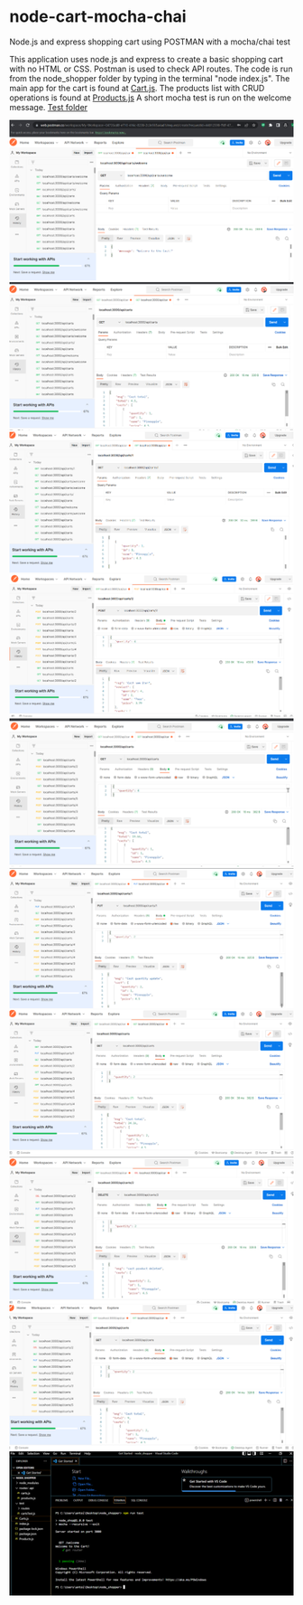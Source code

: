 # node-cart-mocha-chai
Node.js and express shopping cart using POSTMAN with a mocha/chai test

This application uses node.js and express to create a basic shopping cart with no HTML or CSS. Postman is used to check API routes. The code is run from the node_shopper folder by typing in the terminal "node index.js". The main app for the cart is found at  [Cart.js](.\node_shopper\Carts.js). The products list with CRUD operations is found at  [Products.js](.\node_shopper\Products.js)
A short mocha test is run on the welcome message. [Test folder](.\node_shopper\test\cartsTest.js)

![1. Welcome route](./images/welcome-route.png)
![2. Postman GET cart route](./images/get-cart-postman.png)
![3. Postman GET 1 cart item route](./images/get-1-cart-item.png)
![4. Post a new cart item](./images/post-new-cart.png)
![5. Total updates with new cart item](./images/total-updates-with-newcart.png)
![6. Put update](./images/put-update-quantity.png)
![7. Total updates after put quanity changes](./images/total-updates-after-put.png)
![8. Delete update](./images/cart-item-deleted.png)
![9. Delete total update](./images/total-updates-after-delete.png)
![10. Mocha Chai test update](./images/mocha-chai-test-result.png)
